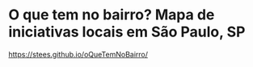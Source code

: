 # O que tem no bairro? Mapa de iniciativas locais em São Paulo, SP

https://stees.github.io/oQueTemNoBairro/
